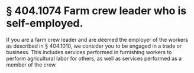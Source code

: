 # § 404.1074   Farm crew leader who is self-employed.

If you are a farm crew leader and are deemed the employer of the workers as described in § 404.1010, we consider you to be engaged in a trade or business. This includes services performed in furnishing workers to perform agricultural labor for others, as well as services performed as a member of the crew.




